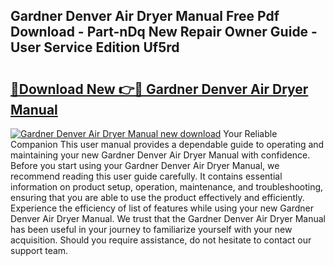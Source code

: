 ## Gardner Denver Air Dryer Manual Free Pdf Download - Part-nDq New Repair Owner Guide - User Service Edition Uf5rd

# <h2><a href="http://bc15525.oget.top/?id=Gardner+Denver+Air+Dryer+Manual">🔗Download New 👉🔴 Gardner Denver Air Dryer Manual</a></h2>

[![Gardner Denver Air Dryer Manual new download](https://i.imgur.com/5g1atiW.png)](http://bc15525.oget.top/?id=Gardner+Denver+Air+Dryer+Manual)
Your Reliable Companion This user manual provides a dependable guide to operating and maintaining your new Gardner Denver Air Dryer Manual with confidence. Before you start using your Gardner Denver Air Dryer Manual, we recommend reading this user guide carefully. It contains essential information on product setup, operation, maintenance, and troubleshooting, ensuring that you are able to use the product effectively and efficiently. Experience the efficiency of list of features while using your new Gardner Denver Air Dryer Manual. We trust that the Gardner Denver Air Dryer Manual has been useful in your journey to familiarize yourself with your new acquisition. Should you require assistance, do not hesitate to contact our support team.
